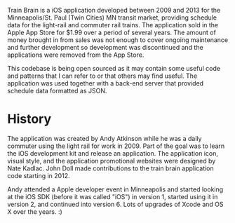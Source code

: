 Train Brain is a iOS application developed between 2009 and 2013 for the Minneapolis/St. Paul (Twin Cities) MN transit market, providing schedule data for the light-rail and commuter rail trains. The application sold in the Apple App Store for $1.99 over a period of several years. The amount of money brought in from sales was not enough to cover ongoing maintenance and further development so development was discontinued and the applications were removed from the App Store.

This codebase is being open sourced as it may contain some useful code and patterns that I can refer to or that others may find useful. The application was used together with a back-end server that provided schedule data formatted as JSON.

History
=======
The application was created by Andy Atkinson while he was a daily commuter using the light rail for work in 2009. Part of the goal was to learn the iOS development kit and release an application. The application icon, visual style, and the application promotional websites were designed by Nate Kadlac. John Doll made contributions to the train brain application code starting in 2012.

Andy attended a Apple developer event in Minneapolis and started looking at the iOS SDK (before it was called "iOS") in version 1, started using it in version 2, and continued into version 6. Lots of upgrades of Xcode and OS X over the years. :)